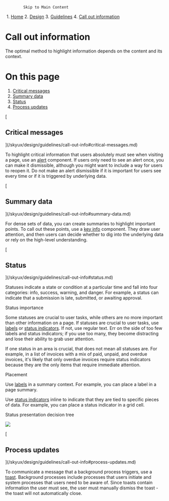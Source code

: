             Skip to Main Content

 1.  [Home](/skyux/)
2.  [Design](/skyux/design.md)
3.  [Guidelines](/skyux/design/guidelines.md)
4.  [Call out information](/skyux/design/guidelines/call-out-info.md)

Call out information
====================

The optimal method to highlight information depends on the content and its context.

On this page
============

1.  [Critical messages](/skyux/design/guidelines/call-out-info#critical-messages.md)
2.  [Summary data](/skyux/design/guidelines/call-out-info#summary-data.md)
3.  [Status](/skyux/design/guidelines/call-out-info#status.md)
4.  [Process updates](/skyux/design/guidelines/call-out-info#process-updates.md)

[

Critical messages
-----------------

](/skyux/design/guidelines/call-out-info#critical-messages.md)

To highlight critical information that users absolutely must see when visiting a page, use an [alert](/skyux/components/alert.md) component. If users only need to see an alert once, you can make it dismissible, although you might want to include a way for users to reopen it. Do not make an alert dismissible if it is important for users see every time or if it is triggered by underlying data.

[

Summary data
------------

](/skyux/design/guidelines/call-out-info#summary-data.md)

For dense sets of data, you can create summaries to highlight important points. To call out these points, use a [key info](/skyux/components/key-info.md) component. They draw user attention, and then users can decide whether to dig into the underlying data or rely on the high-level understanding.

[

Status
------

](/skyux/design/guidelines/call-out-info#status.md)

Statuses indicate a state or condition at a particular time and fall into four categories: info, success, warning, and danger. For example, a status can indicate that a submission is late, submitted, or awaiting approval.

Status importance

Some statuses are crucial to user tasks, while others are no more important than other information on a page. If statuses are crucial to user tasks, use [labels](/skyux/components/label.md) or [status indicators](/skyux/components/status-indicator.md). If not, use regular text. Err on the side of too few labels and status indicators; if you use too many, they become distracting and lose their ability to grab user attention.

If one status in an area is crucial, that does not mean all statuses are. For example, in a list of invoices with a mix of paid, unpaid, and overdue invoices, it's likely that only overdue invoices require status indicators because they are the only items that require immediate attention.

Placement

Use [labels](/skyux/components/label.md) in a summary context. For example, you can place a label in a page summary.

Use [status indicators](/skyux/components/status-indicator.md) inline to indicate that they are tied to specific pieces of data. For example, you can place a status indicator in a grid cell.

Status presentation decision tree

![](https://sky.blackbaudcdn.net/skyuxapps/skyux/assets/img/guidelines/calloutinfo/status-decision-tree.73c3e3162f5669436bb38aa0eb4f28b2.png)

[

Process updates
---------------

](/skyux/design/guidelines/call-out-info#process-updates.md)

To communicate a message that a background process triggers, use a [toast](/skyux/components/toast.md). Background processes include processes that users initiate and system processes that users need to be aware of. Since toasts contain information the user must see, the user must manually dismiss the toast - the toast will not automatically close.